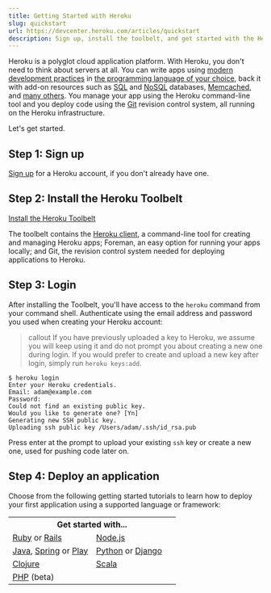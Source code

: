 ```yaml
---
title: Getting Started with Heroku
slug: quickstart
url: https://devcenter.heroku.com/articles/quickstart
description: Sign up, install the toolbelt, and get started with the Heroku polyglot cloud application platform in Ruby, Java, Node.js, Python, Clojure and Scala.
---
```


Heroku is a polyglot cloud application platform.  With Heroku, you don't need to think about servers at all.  You can write apps using [modern development practices](https://devcenter.heroku.com/articles/architecting-apps) in [the programming language of your choice](http://devcenter.heroku.com/articles/cedar#polyglot-platform), back it with add-on resources such as [SQL](http://devcenter.heroku.com/articles/heroku-postgresql) and [NoSQL](http://addons.heroku.com/mongohq) databases, [Memcached](https://addons.heroku.com/memcachier), and [many others](https://addons.heroku.com/).  You manage your app using the Heroku command-line tool and you deploy code using the [Git](http://devcenter.heroku.com/articles/git) revision control system, all running on the Heroku infrastructure.

Let's get started.

## Step 1: Sign up 

[Sign up](https://signup.heroku.com/signup/dc) for a Heroku account, if you don't already have one.

## Step 2: Install the Heroku Toolbelt

<a class="toolbelt" href="https://toolbelt.heroku.com/">Install the Heroku Toolbelt</a>

The toolbelt contains the [Heroku client](http://devcenter.heroku.com/categories/command-line), a command-line tool for creating and managing Heroku apps; Foreman, an easy option for running your apps locally; and Git, the revision control system needed for deploying applications to Heroku.

## Step 3: Login

After installing the Toolbelt, you'll have access to the `heroku` command from your command shell.  Authenticate using the email address and password you used when creating your Heroku account:

>callout
>If you have previously uploaded a key to Heroku, we assume you will keep using it and do not prompt you about creating a new one during login.  If you would prefer to create and upload a new key after login, simply run `heroku keys:add`.

```term
$ heroku login
Enter your Heroku credentials.
Email: adam@example.com
Password: 
Could not find an existing public key.
Would you like to generate one? [Yn] 
Generating new SSH public key.
Uploading ssh public key /Users/adam/.ssh/id_rsa.pub
```

Press enter at the prompt to upload your existing `ssh` key or create a new one, used for pushing code later on.

## Step 4: Deploy an application

Choose from the following getting started tutorials to learn how to deploy your first application using a supported language or framework:

<table>
  <tr>
    <th colspan="2">Get started with...</th>
  </tr>
  <tr>
    <td style="text-align: left; width: 50%;">
<a href="https://devcenter.heroku.com/articles/getting-started-with-ruby">Ruby</a> or <a href="https://devcenter.heroku.com/articles/getting-started-with-rails4">Rails</a>
</td>
    <td style="text-align: left">
<a href="https://devcenter.heroku.com/articles/getting-started-with-nodejs">Node.js</a>
</td>	
  </tr>
  <tr>
    <td style="text-align: left">
<a href="https://devcenter.heroku.com/articles/getting-started-with-java">Java</a>, <a href="https://devcenter.heroku.com/articles/getting-started-with-spring-mvc-hibernate">Spring</a> or <a href="https://devcenter.heroku.com/articles/getting-started-with-play">Play</a>
</td>
    <td style="text-align: left">
<a href="https://devcenter.heroku.com/articles/getting-started-with-python">Python</a> or <a href="https://devcenter.heroku.com/articles/getting-started-with-django">Django</a>
</td>
  </tr>
  <tr>
    <td style="text-align: left">
<a href="https://devcenter.heroku.com/articles/getting-started-with-clojure">Clojure</a>
</td>
    <td style="text-align: left">
<a href="https://devcenter.heroku.com/articles/getting-started-with-scala">Scala</a>
</td>
  </tr>
 <tr>
    <td style="text-align: left">
<a href="https://devcenter.heroku.com/articles/getting-started-with-php">PHP</a> (beta)
</td>
    <td style="text-align: left">
&nbsp;
</td>
  </tr>
</table> 